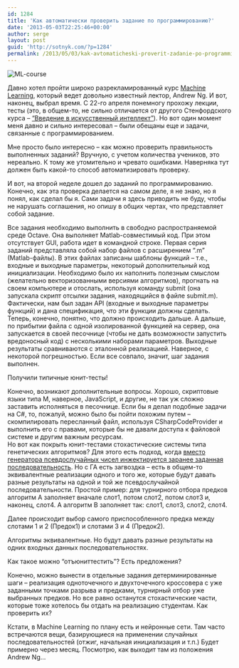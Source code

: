 ```yaml
---
id: 1284
title: 'Как автоматически проверить задание по программированию?'
date: '2013-05-03T22:25:46+00:00'
author: serge
layout: post
guid: 'http://sotnyk.com/?p=1284'
permalink: /2013/05/03/kak-avtomaticheski-proverit-zadanie-po-programmirovaniyu/
---
```


![](https://sotnyk.github.io/wp-content/uploads/2013/05/ML-course.jpg "ML-course")

Давно хотел пройти широко разрекламированный курс [Machine Learning](https://class.coursera.org/ml-003/class/index), который ведет довольно известный лектор, Andrew Ng. И вот, наконец, выбрал время. С 22-го апреля понемногу прохожу лекции, тесты (это, в общем-то, не сильно отличается от другого Стенфордского курса – [“Введение в искусственный интеллект”](https://www.ai-class.com/)). Но вот один момент меня давно и сильно интересовал – были обещаны еще и задачи, связанные с программированием.

Мне просто было интересно – как можно проверить правильность выполненных заданий? Вручную, с учетом количества учеников, это нереально. К тому же утомительно и чревато ошибками. Наверняка тут должен быть какой-то способ автоматизировать проверку.  
  
И вот, на второй неделе дошел до заданий по программированию. Конечно, как эта проверка делается на самом деле, я не знаю, но я понял, как сделал бы я. Сами задачи я здесь приводить не буду, чтобы не нарушать соглашения, но опишу в общих чертах, что представляет собой задание.

Все задания необходимо выполнить в свободно распространяемой среде Octave. Она выполняет Matlab-совместимый код. При этом отсутствует GUI, работа идет в командной строке. Первая серия заданий представляла собой набор файлов с расширением “.m” (Matlab-файлы). В этих файлах записаны шаблоны функций – т.е., входные и выходные параметры, некоторый дополнительный код инициализации. Необходимо было их наполнить полезным смыслом (желательно векторизованными версиями алгоритмов), прогнать на своем компьютере и отослать, используя команду submit (она запускала скрипт отсылки задания, находящийся в файле submit.m).  
Фактически, нам был задан API (входные и выходные параметры функций) и дана спецификация, что эти функции должны сделать. Теперь, конечно, понятно, что должно происходить дальше. А дальше, по прибытии файла с одной изолированной функцией на сервер, она запускается в своей песочнице (чтобы не дать возможности запустить вредоносный код) с несколькими наборами параметров. Выходные результаты сравниваются с эталонной реализацией. Наверное, с некоторой погрешностью. Если все совпало, значит, шаг задания выполнен.

Получили типичные юнит-тесты!

Конечно, возникают дополнительные вопросы. Хорошо, скриптовые языки типа M, наверное, JavaScript, и другие, не так уж сложно заставить исполняться в песочнице. Если бы я делал подобные задачи на C#, то, пожалуй, можно было бы пойти похожим путем – скомпилировать пересланный файл, используя CSharpCodeProvider и выполнить его с правами, которые бы не давали доступа к файловой системе и другим важным ресурсам.  
Но вот как покрыть юнит-тестами стохастические системы типа генетических алгоритмов? Для этого есть подход, когда [вместо генератора псевдослучайных чисел инжектируется заранее заданная последовательность](http://blogs.msdn.com/b/ploeh/archive/2007/05/11/testingagainstrandomness.aspx). Но с ГА есть загвоздка – есть в общем-то эквивалентные реализации одного и того же, которые будут давать разные результаты на одной и той же псевдослучайной последовательности. Простой пример: для турнирного отбора предков алгоритм А заполняет вначале слот1, потом слот2, потом слот3 и, наконец, слот4. А алгоритм B заполняет так: слот1, слот3, слот2, слот4.

Далее происходит выбор самого приспособленного предка между слотами 1 и 2 (Предок1) и слотами 3 и 4 (Предок2).

Алгоритмы эквивалентные. Но будут давать разные результаты на одних входных данных последовательностях.

Как такое можно “отъюниттестить”? Есть предложения?

Конечно, можно вынести в отдельные задания детерминированные шаги – реализация одноточечного и двухточечного кроссовера с уже заданными точками разрыва и предками, турнирный отбор уже выбранных предков. Но все равно останутся стохастические части, которые тоже хотелось бы отдать на реализацию студентам. Как проверить их?

Кстати, в Machine Learning по плану есть и нейронные сети. Там часто встречаются вещи, базирующиеся на применении случайных последовательностей (отжиг, начальная инициализация и т.п.) Будет примерно через месяц. Посмотрю, как выходит там из положения Andrew Ng…